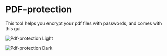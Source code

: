 # PDF-protection
This tool helps you encrypt your pdf files with passwords, and comes with this gui.

![Pdf-protection Light](Port-Scanner/pdf-protection-gui.png)



![Pdf-protection Dark](Port-Scanner/pdf-protection-dark.png)
